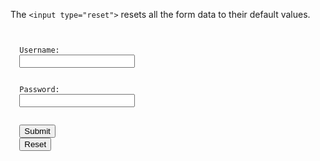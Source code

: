 The `<input type="reset">` resets all the form data to their default values.

<Editor lang="html">
<code>
<form>
  <label>Username:</label>
  <input type="text">
  <br />
  <label>Password:</label>
  <input type="password">
  <br />
  <input type="submit">
  <input type="reset">
</form>
</code>
</Editor>